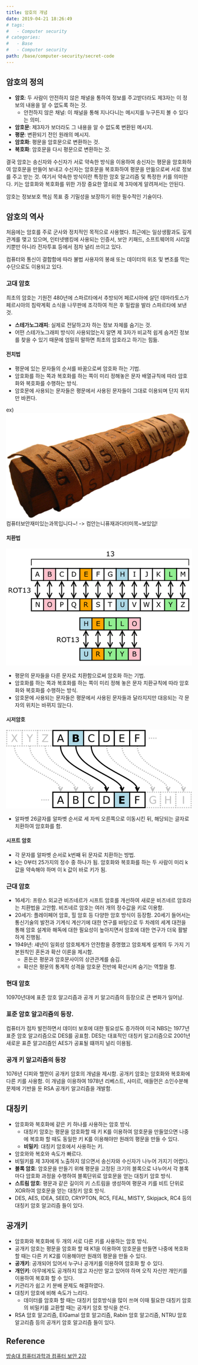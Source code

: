 ```yaml
---
title: 암호의 개념
date: 2019-04-21 18:26:49
# tags:
#   - Computer security
# categories:
#   - Base
#   - Computer security
path: /base/computer-security/secret-code
---
```


## 암호의 정의

- **암호**: 두 사람이 안전하지 않은 채녈을 통하여 정보를 주고받더라도 제3자는 이 정보의 내용을 알 수 없도록 하는 것.
  - 안전하지 않은 채널: 이 채널을 통해 지나다니는 메시지를 누구든지 볼 수 있다는 의미.
- **암호문**: 제3자가 보더라도 그 내용을 알 수 없도록 변환된 메시지.
- **평문**: 변환되기 전인 원래의 메시지.
- **암호화**: 평문을 암호문으로 변환하는 것.
- **복호화**: 암호문을 다시 평문으로 변환하는 것.

결국 암호는 송신자와 수신자가 서로 약속한 방식을 이용하여 송신자는 평문을 암호화하여 암호문을 만들어 보내고 수신자는 암호문을 복호화하여 평문을 만듦으로써 서로 정보를 주고 받는 것. 여기서 약속한 방식이란 특정한 암호 알고리즘 및 특정한 키를 의미한다. 키는 암호화와 복호화를 위한 가장 중요한 열쇠로 제 3자에게 알려져서는 안된다.

암호는 정보보호 핵심 목표 중 기밀성을 보장하기 위한 필수적인 기술이다.

## 암호의 역사

처음에는 암호를 주로 군사와 정치적인 목적으로 사용했다.
최근에는 일상생활과도 깊게 관계를 맺고 있으며, 인터넷뱅킹에 사용되는 인증서, 보안 키패드, 소프트웨어의 시리얼 키뿐만 아니라 전자투표 등에서 점차 널리 쓰이고 있다.

컴퓨터와 통신이 결합함에 따라 불법 사용자의 봉쇄 또는 데이터의 위조 및 변조를 막는 수단으로도 이용되고 있다.

### 고대 암호

최초의 암호는 기원전 480년에 스파르타에서 추방되어 페르시아에 살던 데마라토스가 페르시아의 침략계획 소식을 나무판에 조각하여 적은 후 밀랍을 발라 스파르타에 보낸 것.

- **스테가노그래피**: 실제로 전달하고자 하는 정보 자체를 숨기는 것.
- 어떤 스테가노그래피 방식이 사용되었는지 알면 제 3자가 비교적 쉽게 숨겨진 정보를 찾을 수 있기 때문에 엄밀히 말하면 최초의 암호라고 하기는 힘듦.

#### 전치법

- 평문에 있는 문자들의 순서를 바꿈으로써 암호화 하는 기법.
- 암호화를 하는 쪽과 복호화를 하는 쪽이 미리 정해놓은 문자 배열규칙에 따라 암호화와 복호화를 수행하는 방식.
- 암호문에 사용되는 문자들은 평문에서 사용된 문자들이 그대로 이용되며 단지 위치만 바뀐다.

ex)
![스파르타의 봉 암호 (출처: 위키백과)](../images/base/compouter-security-secret-code-1.png)
컴퓨터보안재미있는과목입니다~! -> 컴안는니퓨재과다터미목~보있입!

#### 치환법

![치환법 (출처: 위키백과)](../images/base/compouter-security-secret-code-2.png)

- 평문의 문자들을 다른 문자로 치환함으로써 암호화 하는 기법.
- 암호화를 하는 쪽과 복호화를 하는 쪽이 미리 정해 놓은 문자 치환규칙에 따라 암호화와 복호화를 수행하는 방식.
- 암호문에 사용되는 문자들은 평문에서 사용된 문자들과 달라지지만 대응되는 각 문자의 위치는 바뀌지 않는다.

#### 시저암호

![시저암호 (출처: 위키백과)](../images/base/compouter-security-secret-code-3.png)

- 알파벳 26글자를 알파벳 순서로 세 자씩 오른쪽으로 이동시킨 뒤, 해당되는 글자로 치환하여 암호화를 함.

#### 시프트 암호

- 각 문자를 알파벳 순서로 k번째 뒤 문자로 치환하는 방법.
- k는 0부터 25가지의 정수 중 하나가 됨. 암호화와 복호화를 하는 두 사람이 미리 k값을 약속해야 하며 이 k 값이 바로 키가 됨.

### 근대 암호

- 16세기: 프랑스 외교관 비즈네르가 시프트 암호를 개선하여 새로운 비즈네르 암호라는 치환법을 고안함. 비즈네르 암호는 여러 개의 정수값을 키로 이용함.
- 20세기: 플레이페어 암호, 힐 암호 등 다양한 암호 방식이 등장함. 20세기 들어서는 통신기술의 발전과 기계식 계산기에 대한 연구를 바탕으로 두 차례의 세계 대전을 통해 암호 설계와 해독에 대한 필요성이 높아지면서 암호에 대한 연구가 더욱 활발하게 진행됨.
- 1949년: 섀년이 일회성 암호체계가 안전함을 증명했고 암호체계 설계의 두 가지 기본원칙인 혼돈과 확산 이론을 제시함.
  - 혼돈은 평문과 암호문사이의 상관관계를 숨김.
  - 확산은 평문의 통계적 성격을 암호문 전반에 확산시켜 숨기는 역할을 함.

### 현대 암호

10970년대에 표준 암호 알고리즘과 공개 키 알고리즘의 등장으로 큰 변화가 일어남.

### 표준 암호 알고리즘의 등장.

컴퓨터가 점차 발전하면서 데이터 보호에 대한 필요성도 증가하여 미국 NBS는 1977년 표준 암호 알고리즘으로 DES를 공표함.
DES는 대표적인 대칭키 알고리즘으로 2001년 새로운 표준 알고리즘인 AES가 공표될 떄까지 널리 이용됨.

### 공개 키 알고리즘의 등장

1076년 디피와 헬먼이 공개키 암호의 개념을 제시함.
공개키 암호는 암호화와 복호화에 다른 키를 사용함. 이 개념을 이용하여 1978년 리베스트, 샤미르, 애들먼은 소인수분해 문제에 기반을 둔 RSA 공개키 알고리즘을 개발함.

## 대칭키

- 암호화와 복호화에 같은 키 하나를 사용하는 암호 방식.
  - 대칭키 암호는 평문을 암호화할 때 키 K를 이용하여 암호문을 만들었으면 나중에 복호화 할 때도 동일한 키 K를 이용해야만 원래의 평문을 만들 수 있다.
  - **비밀키**: 대칭키 암호에서 사용하는 키.
- 암호와와 복호와 속도가 빠르다.
- 비밀키를 제 3자에게 노출하지 않으면서 송신자와 수신자가 나누어 가지기 어렵다.
- **블록 암호**: 암호문을 만들기 위해 평문을 고정된 크기의 블록으로 나누어서 각 블록마다 암호화 과정을 수행하여 블록단위로 암호문을 얻는 대칭키 암호 방식.
- **스트림 암호**: 평문과 같은 길이의 키 스트림을 생성하여 평문과 키를 비트 단위로 XOR하여 암호문을 얻는 대칭키 암호 방식.
- DES, AES, IDEA, SEED, CRYPTON, RC5, FEAL, MISTY, Skipjack, RC4 등의 대칭키 암호 알고리즘 들이 있다.

## 공개키

- 암호화와 복호화에 두 개의 서로 다른 키를 사용하는 암호 방식.
- 공개키 암호는 평문을 암호화 할 때 K1을 이용하여 암호문을 만들면 나중에 복호화 할 때는 다른 키 K2를 이용해야만 원래의 평문을 만들 수 있다.
- **공개키**: 공개되어 있어서 누구나 공개키를 이용하여 암호화 할 수 있다.
- **개인키**: 아무에게도 공개하지 않고 자신만 알고 있어야 하며 오직 자신만 개인키를 이용하여 복호화 할 수 있다.
- 키관리가 쉽고 키 분배 문제도 해결하였다.
- 대칭키 암호에 비해 속도가 느리다.
  - 데이터를 암호화 할 때는 대칭키 암호방식을 많이 쓰며 이때 필요한 대칭키 암호의 비밀키를 교환할 때는 공개키 암호 방식을 쓴다.
- RSA 암호 알고리즘, EIGamal 암호 알고리즘, Rabin 암호 알고리즘, NTRU 암호 알고리즘 등의 공개키 암호 알고리즘 들이 있다.

## Reference

[방송대 컴퓨터과학과 컴퓨터 보안 2강](http://press.knou.ac.kr/goods/textBookView.do?condCmdtCode=9788920020759&condLscValue=001&condYr=&condSmst=)
